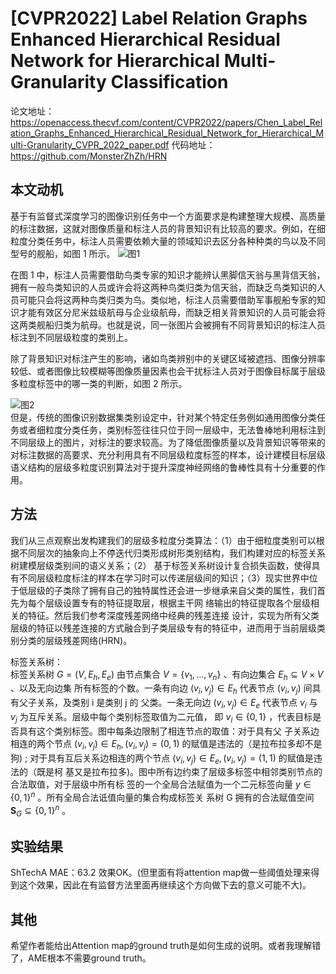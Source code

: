 
# [CVPR2022] Label Relation Graphs Enhanced Hierarchical Residual Network for Hierarchical Multi-Granularity Classification

论文地址：https://openaccess.thecvf.com/content/CVPR2022/papers/Chen_Label_Relation_Graphs_Enhanced_Hierarchical_Residual_Network_for_Hierarchical_Multi-Granularity_CVPR_2022_paper.pdf
代码地址：https://github.com/MonsterZhZh/HRN

## 本文动机
基于有监督式深度学习的图像识别任务中一个方面要求是构建整理大规模、高质量的标注数据，这就对图像质量和标注人员的背景知识有比较高的要求。例如，在细粒度分类任务中，标注人员需要依赖大量的领域知识去区分各种种类的鸟以及不同型号的舰船，如图 1 所示。
![图1](图1.png)  

在图 1 中，标注人员需要借助鸟类专家的知识才能辨认黑脚信天翁与黑背信天翁，拥有一般鸟类知识的人员或许会将这两种鸟类归类为信天翁，而缺乏鸟类知识的人员可能只会将这两种鸟类归类为鸟。类似地，标注人员需要借助军事舰船专家的知识才能有效区分尼米兹级航母与企业级航母，而缺乏相关背景知识的人员可能会将这两类舰船归类为航母。也就是说，同一张图片会被拥有不同背景知识的标注人员标注到不同层级粒度的类别上。

除了背景知识对标注产生的影响，诸如鸟类辨别中的关键区域被遮挡、图像分辨率较低、或者图像比较模糊等图像质量因素也会干扰标注人员对于图像目标属于层级多粒度标签中的哪一类的判断，如图 2 所示。

![图2](图2.png)  
但是，传统的图像识别数据集类别设定中，针对某个特定任务例如通用图像分类任务或者细粒度分类任务，类别标签往往只位于同一层级中，无法鲁棒地利用标注到不同层级上的图片，对标注的要求较高。为了降低图像质量以及背景知识等带来的对标注数据的高要求、充分利用具有不同层级粒度标签的样本，设计建模目标层级语义结构的层级多粒度识别算法对于提升深度神经网络的鲁棒性具有十分重要的作用。
## 方法
我们从三点观察出发构建我们的层级多粒度分类算法：（1）由于细粒度类别可以根据不同层次的抽象向上不停迭代归类形成树形类别结构，我们构建对应的标签关系树建模层级类别间的语义关系；（2） 基于标签关系树设计复合损失函数，使得具有不同层级粒度标注的样本在学习时可以传递层级间的知识；（3）现实世界中位于低层级的子类除了拥有自己的独特属性还会进一步继承来自父类的属性，我们首先为每个层级设置专有的特征提取层，根据主干网 络输出的特征提取各个层级相关的特征。然后我们参考深度残差网络中经典的残差连接 设计，实现为所有父类层级的特征以残差连接的方式融合到子类层级专有的特征中，进而用于当前层级类别分类的层级残差网络(HRN)。 

标签关系树：  
标签关系树 $G=(V, E_{h}, E_{e})$ 由节点集合 $V=\left\{v_{1}, \ldots, v_{n}\right\}$ 、有向边集合 $E_{h} \subseteq V \times V$ 、以及无向边集 所有标签的个数。一条有向边 $\left(v_{i}, v_{j}\right) \in E_{h}$ 代表节点 $\left(v_{i}, v_{j}\right)$ 间具有父子关系，及类别 $\mathrm{i}$ 是类别 $\mathrm{j}$ 的 父类。一条无向边 $\left(v_{i}, v_{j}\right) \in E_{e}$ 代表节点 $v_{i}$ 与 $v_{j}$ 为互斥关系。层级中每个类别标签取值为二元值， 即 $v_{i} \in\{0,1\}$ ，代表目标是否具有这个类别标签。图中每条边限制了相连节点的取值：对于具有父 子关系边相连的两个节点 $\left(v_{i}, v_{j}\right) \in E_{h},\left(v_{i}, v_{j}\right)=(0,1)$ 的赋值是违法的（是拉布拉多却不是 狗) ; 对于具有互后关系边相连的两个节点 $\left(v_{i}, v_{j}\right) \in E_{e},\left(v_{i}, v_{j}\right)=(1,1)$ 的赋值是违法的（既是柯 基又是拉布拉多)。图中所有边约束了层级多标签中相邻类别节点的合法取值，对于层级中所有标 签的一个全局合法赋值为一个二元标签向量 $y \in\{0,1\}^{n}$ 。所有全局合法诋值向量的集合构成标签关 系树 $\mathrm{G}$ 拥有的合法赋值空间 $\boldsymbol{S}_{G} \subseteq\{0,1\}^{n}$ 。

## 实验结果
ShTechA MAE：63.2 效果OK。(但里面有将attention map做一些阈值处理来得到这个效果，因此在有监督方法里面再继续这个方向做下去的意义可能不大)。

## 其他
希望作者能给出Attention map的ground truth是如何生成的说明。或者我理解错了，AME根本不需要ground truth。
